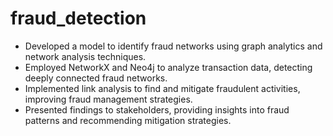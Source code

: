 # fraud_detection

 - Developed a model to identify fraud networks using graph analytics and network analysis techniques.
 - Employed NetworkX and Neo4j to analyze transaction data, detecting deeply connected fraud networks.
 - Implemented link analysis to find and mitigate fraudulent activities, improving fraud management strategies.
 - Presented findings to stakeholders, providing insights into fraud patterns and recommending mitigation strategies.
